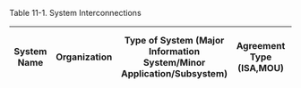 <!--
Table 11-1 documents high level information for ALL system interconnections. If an IEA/ISA/MOA is not required place N/A in both the Agreement Type and Date of Agreement columns.
-->

Table 11-1. System Interconnections

| System Name | Organization | Type of System (Major Information System/Minor Application/Subsystem) | Agreement Type (ISA,MOU) | Date of Agreement | FIPS 199 Security Category of System | A&A Status of System | Name and Title of AO |
| ----------- | ------------ | --------------------------------------------------------------------- | ------------------------ | ----------------- | ------------------------------------ | -------------------- | -------------------- |
